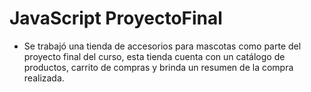 # JavaScript ProyectoFinal
- Se trabajó una tienda de accesorios para mascotas como parte del proyecto final del curso, esta tienda cuenta con un catálogo de productos, carrito de compras y brinda un resumen de la compra realizada.
